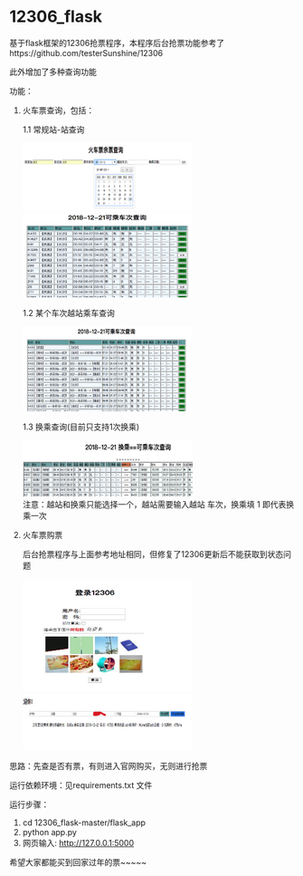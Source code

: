 # 12306_flask
基于flask框架的12306抢票程序，本程序后台抢票功能参考了https://github.com/testerSunshine/12306

此外增加了多种查询功能

功能：
   1. 火车票查询，包括：

      1.1 常规站-站查询

       <img src="https://github.com/biandh/12306_flask/raw/master/flask_app/downloads/1.jpg" width="300" height="120"/>
       <br/>
       <img src="https://github.com/biandh/12306_flask/raw/master/flask_app/downloads/2.jpg" width="300" height="150"/>


      1.2 某个车次越站乘车查询

      <img src="https://github.com/biandh/12306_flask/raw/master/flask_app/downloads/3.jpg" width="300" height="150"/>

      1.3 换乘查询(目前只支持1次换乘)

      <img src="https://github.com/biandh/12306_flask/raw/master/flask_app/downloads/6.jpg" width="300" height="100"/>
      <br/>
      注意：越站和换乘只能选择一个，越站需要输入越站 车次，换乘填 1 即代表换乘一次

   2. 火车票购票

      后台抢票程序与上面参考地址相同，但修复了12306更新后不能获取到状态问题

      <img src="https://github.com/biandh/12306_flask/raw/master/flask_app/downloads/4.jpg" width="300" height="200"/>
      <br/>
      <img src="https://github.com/biandh/12306_flask/raw/master/flask_app/downloads/5.jpg" width="300" height="100"/>


思路：先查是否有票，有则进入官网购买，无则进行抢票

运行依赖环境：见requirements.txt 文件

运行步骤：
   1. cd 12306_flask-master/flask_app
   2. python app.py
   3. 网页输入: http://127.0.0.1:5000

希望大家都能买到回家过年的票~~~~~


